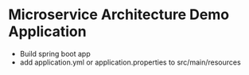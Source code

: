 # Microservice Architecture Demo Application 

* Build spring boot app 
* add application.yml or application.properties to src/main/resources